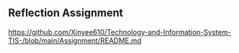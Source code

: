 ## Reflection Assignment
https://github.com/Xinyee610/Technology-and-Information-System-TIS-/blob/main/Assignment/README.md
